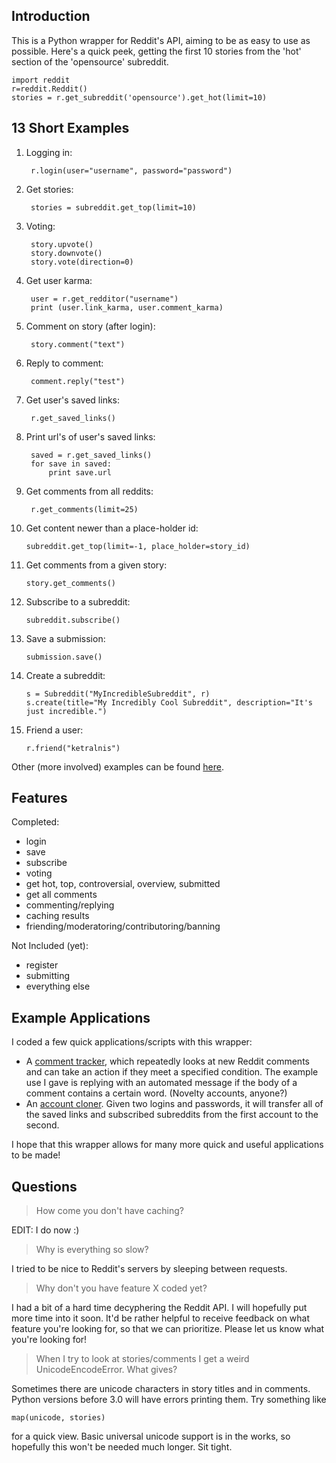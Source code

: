 Introduction
-------------
This is a Python wrapper for Reddit's API, aiming to be as easy to use as possible. Here's a quick peek, getting the first 10 stories from the 'hot' section of the 'opensource' subreddit.

    import reddit
    r=reddit.Reddit()
    stories = r.get_subreddit('opensource').get_hot(limit=10)

13 Short Examples
---------------

1. Logging in:

        r.login(user="username", password="password")

2. Get stories:

        stories = subreddit.get_top(limit=10)

3. Voting:

        story.upvote()
        story.downvote()
        story.vote(direction=0)

4. Get user karma:

        user = r.get_redditor("username")
        print (user.link_karma, user.comment_karma)

5. Comment on story (after login):

        story.comment("text")

6. Reply to comment:

        comment.reply("test")

7. Get user's saved links:

        r.get_saved_links()

8. Print url's of user's saved links:

        saved = r.get_saved_links()
        for save in saved:
            print save.url

9. Get comments from all reddits:

        r.get_comments(limit=25)

10. Get content newer than a place-holder id:

        subreddit.get_top(limit=-1, place_holder=story_id)

11. Get comments from a given story:

        story.get_comments()

12. Subscribe to a subreddit:

        subreddit.subscribe()

13. Save a submission:

        submission.save()

14. Create a subreddit:

        s = Subreddit("MyIncredibleSubreddit", r)
        s.create(title="My Incredibly Cool Subreddit", description="It's just incredible.")

15. Friend a user:

        r.friend("ketralnis")

Other (more involved) examples can be found [here](http://www.github.com/mellort/reddit_api/blob/master/EXAMPLES.md).

Features
-------------
Completed:

* login
* save
* subscribe
* voting
* get hot, top, controversial, overview, submitted
* get all comments
* commenting/replying
* caching results
* friending/moderatoring/contributoring/banning

Not Included (yet):

* register
* submitting
* everything else

Example Applications
--------------------
I coded a few quick applications/scripts with this wrapper:

* A [comment tracker](http://github.com/mellort/reddit_comment_tracker/blob/master/comment_tracker.py), which repeatedly looks at new Reddit comments and can take an action if they meet a specified condition. The example use I gave is replying with an automated message if the body of a comment contains a certain word. (Novelty accounts, anyone?)
* An [account cloner](http://github.com/mellort/reddit_account_cloner/blob/master/account_cloner.py). Given two logins and passwords, it will transfer all of the saved links and subscribed subreddits from the first account to the second.

I hope that this wrapper allows for many more quick and useful applications to be made!

Questions
------------

> How come you don't have caching?

EDIT: I do now :)

> Why is everything so slow?

I tried to be nice to Reddit's servers by sleeping between requests.

> Why don't you have feature X coded yet?

I had a bit of a hard time decyphering the Reddit API. I will hopefully put more time into it soon. It'd be rather helpful to receive feedback on what feature you're looking for, so that we can prioritize. Please let us know what you're looking for!

> When I try to look at stories/comments I get a weird UnicodeEncodeError. What gives?

Sometimes there are unicode characters in story titles and in comments. Python versions before 3.0 will have errors printing them. Try something like

    map(unicode, stories)

for a quick view. Basic universal unicode support is in the works, so hopefully this won't be needed much longer. Sit tight.
